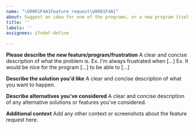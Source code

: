 ```yaml
---
name: "\U0001F4A1Feature request\U0001F4A1"
about: Suggest an idea for one of the programs, or a new program itself
title: ''
labels: ''
assignees: ifndef-define

---
```


**Please describe the new feature/program/frustration**
A clear and concise description of what the problem is.
Ex. I'm always frustrated when [...]
Ex. It would be nice for the program [...] to be able to [...]

**Describe the solution you'd like**
A clear and concise description of what you want to happen.

**Describe alternatives you've considered**
A clear and concise description of any alternative solutions or features you've considered.

**Additional context**
Add any other context or screenshots about the feature request here.
